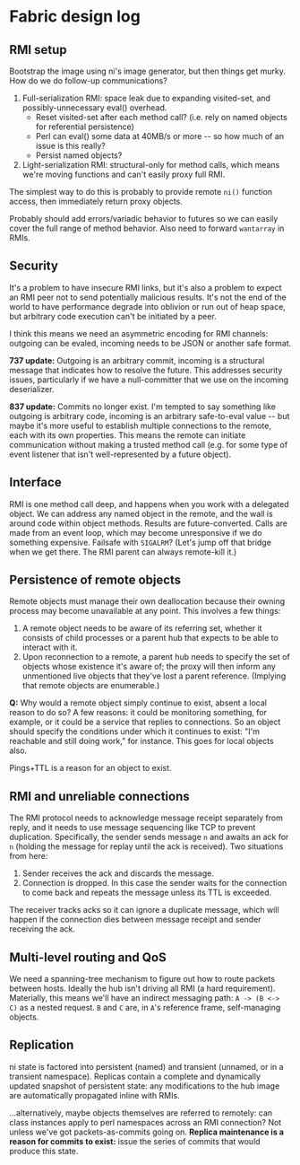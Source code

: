 # Fabric design log
## RMI setup
Bootstrap the image using ni's image generator, but then things get murky. How
do we do follow-up communications?

1. Full-serialization RMI: space leak due to expanding visited-set, and
   possibly-unnecessary eval() overhead.
    - Reset visited-set after each method call? (i.e. rely on named objects for
      referential persistence)
    - Perl can eval() some data at 40MB/s or more -- so how much of an issue is
      this really?
    - Persist named objects?
2. Light-serialization RMI: structural-only for method calls, which means we're
   moving functions and can't easily proxy full RMI.

The simplest way to do this is probably to provide remote `ni()` function
access, then immediately return proxy objects.

Probably should add errors/variadic behavior to futures so we can easily cover
the full range of method behavior. Also need to forward `wantarray` in RMIs.

## Security
It's a problem to have insecure RMI links, but it's also a problem to expect an
RMI peer not to send potentially malicious results. It's not the end of the
world to have performance degrade into oblivion or run out of heap space, but
arbitrary code execution can't be initiated by a peer.

I think this means we need an asymmetric encoding for RMI channels: outgoing
can be evaled, incoming needs to be JSON or another safe format.

**737 update:** Outgoing is an arbitrary commit, incoming is a structural
message that indicates how to resolve the future. This addresses security
issues, particularly if we have a null-committer that we use on the incoming
deserializer.

**837 update:** Commits no longer exist. I'm tempted to say something like
outgoing is arbitrary code, incoming is an arbitrary safe-to-eval value -- but
maybe it's more useful to establish multiple connections to the remote, each
with its own properties. This means the remote can initiate communication
without making a trusted method call (e.g. for some type of event listener that
isn't well-represented by a future object).

## Interface
RMI is one method call deep, and happens when you work with a delegated object.
We can address any named object in the remote, and the wall is around code
within object methods. Results are future-converted. Calls are made from an
event loop, which may become unresponsive if we do something expensive.
Failsafe with `SIGALRM`? (Let's jump off that bridge when we get there. The RMI
parent can always remote-kill it.)

## Persistence of remote objects
Remote objects must manage their own deallocation because their owning process
may become unavailable at any point. This involves a few things:

1. A remote object needs to be aware of its referring set, whether it consists
   of child processes or a parent hub that expects to be able to interact with
   it.
2. Upon reconnection to a remote, a parent hub needs to specify the set of
   objects whose existence it's aware of; the proxy will then inform any
   unmentioned live objects that they've lost a parent reference. (Implying
   that remote objects are enumerable.)

**Q:** Why would a remote object simply continue to exist, absent a local
reason to do so? A few reasons: it could be monitoring something, for example,
or it could be a service that replies to connections. So an object should
specify the conditions under which it continues to exist: "I'm reachable and
still doing work," for instance. This goes for local objects also.

Pings+TTL is a reason for an object to exist.

## RMI and unreliable connections
The RMI protocol needs to acknowledge message receipt separately from reply,
and it needs to use message sequencing like TCP to prevent duplication.
Specifically, the sender sends message `n` and awaits an ack for `n` (holding
the message for replay until the ack is received). Two situations from here:

1. Sender receives the ack and discards the message.
2. Connection is dropped. In this case the sender waits for the connection to
   come back and repeats the message unless its TTL is exceeded.

The receiver tracks acks so it can ignore a duplicate message, which will
happen if the connection dies between message receipt and sender receiving the
ack.

## Multi-level routing and QoS
We need a spanning-tree mechanism to figure out how to route packets between
hosts. Ideally the hub isn't driving all RMI (a hard requirement). Materially,
this means we'll have an indirect messaging path: `A -> (B <-> C)` as a nested
request. `B` and `C` are, in `A`'s reference frame, self-managing objects.

## Replication
ni state is factored into persistent (named) and transient (unnamed, or in a
transient namespace). Replicas contain a complete and dynamically updated
snapshot of persistent state: any modifications to the hub image are
automatically propagated inline with RMIs.

...alternatively, maybe objects themselves are referred to remotely: can
class instances apply to perl namespaces across an RMI connection? Not unless
we've got packets-as-commits going on. **Replica maintenance is a reason for
commits to exist:** issue the series of commits that would produce this state.

